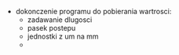 - dokonczenie programu do pobierania wartrosci:
	- zadawanie dlugosci
	- pasek postepu
	- jednostki z um  na mm
	- 